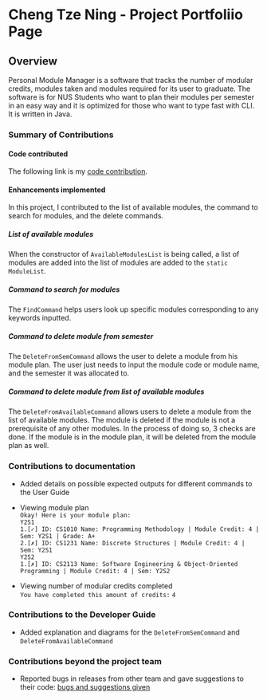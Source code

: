 # Cheng Tze Ning - Project Portfoliio Page

## Overview
Personal Module Manager is a software that tracks the number of modular credits, modules taken and modules required
for its user to graduate. The software is for NUS Students who want to plan their modules per semester in an easy way
and it is optimized for those who want to type fast with CLI. It is written in Java.

### Summary of Contributions

#### Code contributed
The following link is my [code contribution](https://nus-cs2113-ay1920s2.github.io/tp-dashboard/#=undefined&search=chengtzening).

#### Enhancements implemented
In this project, I contributed to the list of available modules, the command to search for modules,
and the delete commands.

##### List of available modules
When the constructor of `AvailableModulesList` is being called, a list of modules are added into
the list of modules are added to the `static ModuleList`.

##### Command to search for modules
The `FindCommand` helps users look up specific modules corresponding to any keywords inputted.

##### Command to delete module from semester
The `DeleteFromSemCommand` allows the user to delete a module from his module plan. The user just needs to input the
module code or module name, and the semester it was allocated to.

##### Command to delete module from list of available modules
The `DeleteFromAvailableCommand` allows users to delete a module from the list of available modules.
The module is deleted if the module is not a prerequisite of any other modules.
In the process of doing so, 3 checks are done.
If the module is in the module plan, it will be deleted from the module plan as well.

### Contributions to documentation
- Added details on possible expected outputs for different commands to the User Guide

- Viewing module plan  
`Okay! Here is your module plan:`  
 `Y2S1`  
 `1.[✓] ID: CS1010 Name: Programming Methodology | Module Credit: 4 | Sem: Y2S1 | Grade: A+`  
 `2.[✗] ID: CS1231 Name: Discrete Structures | Module Credit: 4 | Sem: Y2S1`  
 `Y2S2`  
 `1.[✗] ID: CS2113 Name: Software Engineering & Object-Oriented Programming | Module Credit: 4 | Sem: Y2S2`  
 
 - Viewing number of modular credits completed  
 `You have completed this amount of credits:`
  `4`

### Contributions to the Developer Guide
- Added explanation and diagrams for the `DeleteFromSemCommand` and `DeleteFromAvailableCommand`

### Contributions beyond the project team
- Reported bugs in releases from other team and gave suggestions to their code: [bugs and suggestions given](https://github.com/chengTzeNing/ped/issues)